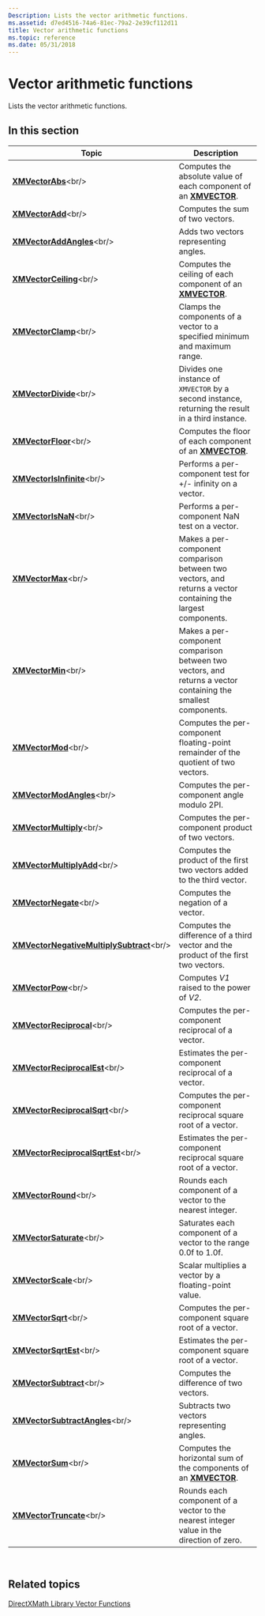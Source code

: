 ```yaml
---
Description: Lists the vector arithmetic functions.
ms.assetid: d7ed4516-74a6-81ec-79a2-2e39cf112d11
title: Vector arithmetic functions
ms.topic: reference
ms.date: 05/31/2018
---
```


# Vector arithmetic functions

Lists the vector arithmetic functions.

## In this section



| Topic                                                                                   | Description                                                                                                               |
|-----------------------------------------------------------------------------------------|---------------------------------------------------------------------------------------------------------------------------|
| [**XMVectorAbs**](https://msdn.microsoft.com/library/Ee420988(v=VS.85).aspx)<br/>                                           | Computes the absolute value of each component of an [**XMVECTOR**](xmvector-data-type.md).<br/>                    |
| [**XMVectorAdd**](https://msdn.microsoft.com/library/Ee420991(v=VS.85).aspx)<br/>                                           | Computes the sum of two vectors.<br/>                                                                               |
| [**XMVectorAddAngles**](https://msdn.microsoft.com/library/Ee420992(v=VS.85).aspx)<br/>                               | Adds two vectors representing angles.<br/>                                                                          |
| [**XMVectorCeiling**](https://msdn.microsoft.com/library/Ee421007(v=VS.85).aspx)<br/>                                   | Computes the ceiling of each component of an [**XMVECTOR**](xmvector-data-type.md).<br/>                           |
| [**XMVectorClamp**](https://msdn.microsoft.com/library/Ee421008(v=VS.85).aspx)<br/>                                       | Clamps the components of a vector to a specified minimum and maximum range.<br/>                                    |
| [**XMVectorDivide**](https://msdn.microsoft.com/library/Ff729805(v=VS.85).aspx)<br/>                                     | Divides one instance of `XMVECTOR` by a second instance, returning the result in a third instance.<br/>             |
| [**XMVectorFloor**](https://msdn.microsoft.com/library/Ee421024(v=VS.85).aspx)<br/>                                       | Computes the floor of each component of an [**XMVECTOR**](xmvector-data-type.md).<br/>                             |
| [**XMVectorIsInfinite**](https://msdn.microsoft.com/library/Ee421169(v=VS.85).aspx)<br/>                             | Performs a per-component test for +/- infinity on a vector.<br/>                                                    |
| [**XMVectorIsNaN**](https://msdn.microsoft.com/library/Ee421170(v=VS.85).aspx)<br/>                                       | Performs a per-component NaN test on a vector.<br/>                                                                 |
| [**XMVectorMax**](https://msdn.microsoft.com/library/Ee421177(v=VS.85).aspx)<br/>                                           | Makes a per-component comparison between two vectors, and returns a vector containing the largest components.<br/>  |
| [**XMVectorMin**](https://msdn.microsoft.com/library/Ee421181(v=VS.85).aspx)<br/>                                           | Makes a per-component comparison between two vectors, and returns a vector containing the smallest components.<br/> |
| [**XMVectorMod**](https://msdn.microsoft.com/library/Ee421183(v=VS.85).aspx)<br/>                                           | Computes the per-component floating-point remainder of the quotient of two vectors.<br/>                            |
| [**XMVectorModAngles**](https://msdn.microsoft.com/library/Ee421184(v=VS.85).aspx)<br/>                               | Computes the per-component angle modulo 2PI.<br/>                                                                   |
| [**XMVectorMultiply**](https://msdn.microsoft.com/library/Ee421185(v=VS.85).aspx)<br/>                                 | Computes the per-component product of two vectors.<br/>                                                             |
| [**XMVectorMultiplyAdd**](https://msdn.microsoft.com/library/Ee421186(v=VS.85).aspx)<br/>                           | Computes the product of the first two vectors added to the third vector.<br/>                                       |
| [**XMVectorNegate**](https://msdn.microsoft.com/library/Ee421188(v=VS.85).aspx)<br/>                                     | Computes the negation of a vector.<br/>                                                                             |
| [**XMVectorNegativeMultiplySubtract**](https://msdn.microsoft.com/library/Ee421189(v=VS.85).aspx)<br/> | Computes the difference of a third vector and the product of the first two vectors.<br/>                            |
| [**XMVectorPow**](https://msdn.microsoft.com/library/Ee421196(v=VS.85).aspx)<br/>                                           | Computes *V1* raised to the power of *V2*.<br/>                                                                     |
| [**XMVectorReciprocal**](https://msdn.microsoft.com/library/Ee421198(v=VS.85).aspx)<br/>                             | Computes the per-component reciprocal of a vector.<br/>                                                             |
| [**XMVectorReciprocalEst**](https://msdn.microsoft.com/library/Ee421199(v=VS.85).aspx)<br/>                       | Estimates the per-component reciprocal of a vector.<br/>                                                            |
| [**XMVectorReciprocalSqrt**](https://msdn.microsoft.com/library/Ee421200(v=VS.85).aspx)<br/>                     | Computes the per-component reciprocal square root of a vector.<br/>                                                 |
| [**XMVectorReciprocalSqrtEst**](https://msdn.microsoft.com/library/Ee421201(v=VS.85).aspx)<br/>               | Estimates the per-component reciprocal square root of a vector.<br/>                                                |
| [**XMVectorRound**](https://msdn.microsoft.com/library/Ee421208(v=VS.85).aspx)<br/>                                       | Rounds each component of a vector to the nearest integer.<br/>                                                      |
| [**XMVectorSaturate**](https://msdn.microsoft.com/library/Ee421209(v=VS.85).aspx)<br/>                                 | Saturates each component of a vector to the range 0.0f to 1.0f.<br/>                                                |
| [**XMVectorScale**](https://msdn.microsoft.com/library/Ee421210(v=VS.85).aspx)<br/>                                       | Scalar multiplies a vector by a floating-point value.<br/>                                                          |
| [**XMVectorSqrt**](https://msdn.microsoft.com/library/Ee421356(v=VS.85).aspx)<br/>                                         | Computes the per-component square root of a vector.<br/>                                                            |
| [**XMVectorSqrtEst**](https://msdn.microsoft.com/library/Ee421357(v=VS.85).aspx)<br/>                                   | Estimates the per-component square root of a vector.<br/>                                                           |
| [**XMVectorSubtract**](https://msdn.microsoft.com/library/Ee421358(v=VS.85).aspx)<br/>                                 | Computes the difference of two vectors.<br/>                                                                        |
| [**XMVectorSubtractAngles**](https://msdn.microsoft.com/library/Ee421359(v=VS.85).aspx)<br/>                     | Subtracts two vectors representing angles.<br/>                                                                     |
| [**XMVectorSum**](https://msdn.microsoft.com/library/Mt802013(v=VS.85).aspx)<br/>                                           | Computes the horizontal sum of the components of an [**XMVECTOR**](xmvector-data-type.md).<br/>                    |
| [**XMVectorTruncate**](https://msdn.microsoft.com/library/Ee421366(v=VS.85).aspx)<br/>                                 | Rounds each component of a vector to the nearest integer value in the direction of zero.<br/>                       |



 

## Related topics

<dl> <dt>

[DirectXMath Library Vector Functions](ovw-xnamath-reference-functions-vector.md)
</dt> </dl>

 

 




